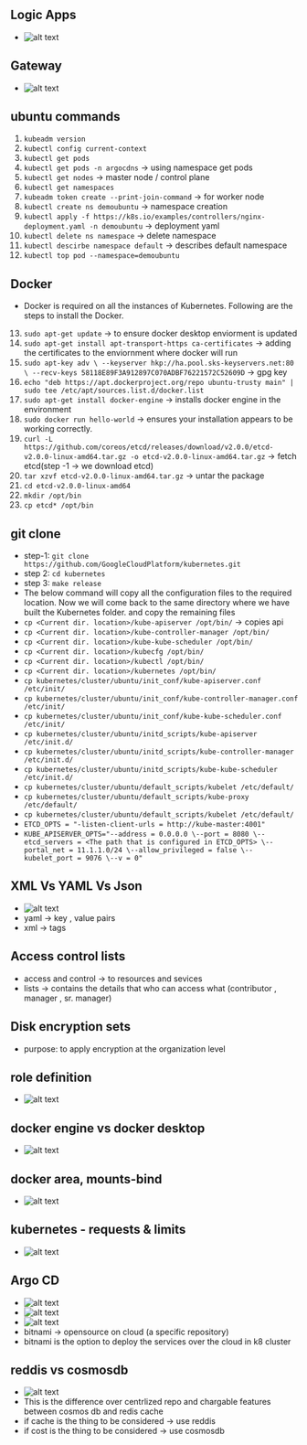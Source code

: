## Logic Apps

- ![alt text](image-255.png)

## Gateway

- ![alt text](image-256.png)

## ubuntu commands

1. `kubeadm version`
2. `kubectl config current-context`
3. `kubectl get pods`
4. `kubectl get pods -n argocdns` -> using namespace get pods
5. `kubectl get nodes` -> master node / control plane
6. `kubectl get namespaces`
7. `kubeadm token create --print-join-command` -> for worker node
8. `kubectl create ns demoubuntu` -> namespace creation
9. `kubectl apply -f https://k8s.io/examples/controllers/nginx-deployment.yaml -n demoubuntu` -> deployment yaml
10. `kubectl delete ns namespace` -> delete namespace
11. `kubectl descirbe namespace default` -> describes default namespace
12. `kubectl top pod --namespace=demoubuntu`

## Docker

- Docker is required on all the instances of Kubernetes. Following are the steps to install the Docker.

13. `sudo apt-get update` -> to ensure docker desktop enviorment is updated
14. `sudo apt-get install apt-transport-https ca-certificates` -> adding the certificates to the enviornment where docker will run
15. `sudo apt-key adv \ --keyserver hkp://ha.pool.sks-keyservers.net:80 \ --recv-keys 58118E89F3A912897C070ADBF76221572C52609D` -> gpg key
16. `echo "deb https://apt.dockerproject.org/repo ubuntu-trusty main" | sudo tee /etc/apt/sources.list.d/docker.list`
17. `sudo apt-get install docker-engine` -> installs docker engine in the environment
18. `sudo docker run hello-world` -> ensures your installation appears to be working correctly.
19. `curl -L https://github.com/coreos/etcd/releases/download/v2.0.0/etcd-v2.0.0-linux-amd64.tar.gz -o etcd-v2.0.0-linux-amd64.tar.gz` -> fetch etcd(step -1 -> we download etcd)
20. `tar xzvf etcd-v2.0.0-linux-amd64.tar.gz` -> untar the package
21. `cd etcd-v2.0.0-linux-amd64`
22. `mkdir /opt/bin`
23. `cp etcd* /opt/bin`

## git clone

- step-1: `git clone https://github.com/GoogleCloudPlatform/kubernetes.git`
- step 2: `cd kubernetes`
- step 3: `make release`
- The below command will copy all the configuration files to the required location. Now we will come back to the same directory where we have built the Kubernetes folder. and copy the remaining files
- `cp <Current dir. location>/kube-apiserver /opt/bin/` -> copies api
- `cp <Current dir. location>/kube-controller-manager /opt/bin/`
- `cp <Current dir. location>/kube-kube-scheduler /opt/bin/`
- `cp <Current dir. location>/kubecfg /opt/bin/`
- `cp <Current dir. location>/kubectl /opt/bin/`
- `cp <Current dir. location>/kubernetes /opt/bin/`
- `cp kubernetes/cluster/ubuntu/init_conf/kube-apiserver.conf /etc/init/`
- `cp kubernetes/cluster/ubuntu/init_conf/kube-controller-manager.conf /etc/init/`
- `cp kubernetes/cluster/ubuntu/init_conf/kube-kube-scheduler.conf /etc/init/`
- `cp kubernetes/cluster/ubuntu/initd_scripts/kube-apiserver /etc/init.d/`
- `cp kubernetes/cluster/ubuntu/initd_scripts/kube-controller-manager /etc/init.d/`
- `cp kubernetes/cluster/ubuntu/initd_scripts/kube-kube-scheduler /etc/init.d/`
- `cp kubernetes/cluster/ubuntu/default_scripts/kubelet /etc/default/`
- `cp kubernetes/cluster/ubuntu/default_scripts/kube-proxy /etc/default/`
- `cp kubernetes/cluster/ubuntu/default_scripts/kubelet /etc/default/`
- `ETCD_OPTS = "-listen-client-urls = http://kube-master:4001"`
- `KUBE_APISERVER_OPTS="--address = 0.0.0.0 \--port = 8080 \--etcd_servers = <The path that is configured in ETCD_OPTS> \--portal_net = 11.1.1.0/24 \--allow_privileged = false \--kubelet_port = 9076 \--v = 0"`

## XML Vs YAML Vs Json

- ![alt text](image-257.png)
- yaml -> key , value pairs
- xml -> tags

## Access control lists

- access and control -> to resources and sevices
- lists -> contains the details that who can access what (contributor , manager , sr. manager)

## Disk encryption sets

- purpose: to apply encryption at the organization level

## role definition

- ![alt text](image-258.png)

## docker engine vs docker desktop

- ![alt text](image-259.png)

## docker area, mounts-bind

- ![alt text](image-260.png)

## kubernetes - requests & limits

- ![alt text](image-261.png)

## Argo CD

- ![alt text](image-262.png)
- ![alt text](image-263.png)
- ![alt text](1_3nPB4xER4aC2iXVs40K4Pw.jpg)
- bitnami -> opensource on cloud (a specific repository)
- bitnami is the option to deploy the services over the cloud in k8 cluster

## reddis vs cosmosdb

- ![alt text](image-264.png)
- This is the difference over centrlized repo and chargable features between cosmos db and redis cache
- if cache is the thing to be considered -> use reddis
- if cost is the thing to be considered -> use cosmosdb
